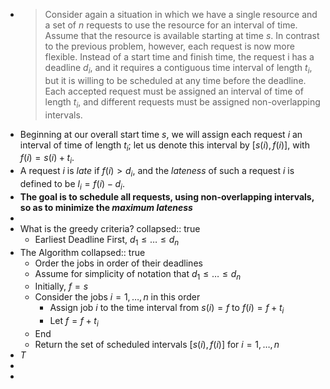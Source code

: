 -
  > Consider again a situation in which we have a single resource and a set of $n$ requests to use the resource for an interval of time. Assume that the resource is available starting at time $s$. In contrast to the previous problem, however, each request is now more flexible. Instead of a start time and finish time, the request i has a deadline $d_i$, and it requires a contiguous time interval of length $t_i$, but it is willing to be scheduled at any time before the deadline. Each accepted request must be assigned an interval of time of length $t_i$, and different requests must be assigned non-overlapping intervals.
- Beginning at our overall start time $s$, we will assign each request $i$ an interval of time of length $t_i$; let us denote this interval by $[s(i), f(i)]$, with $f(i) = s(i) + t_i$.
- A request $i$ is _late_ if $f(i) > d_i$, and the _lateness_ of such a request $i$ is defined to be $l_i = f(i)-d_i$.
- **The goal is to schedule all requests, using non-overlapping intervals, so as to minimize the _maximum lateness_**
-
- What is the greedy criteria?
  collapsed:: true
	- Earliest Deadline First, $d_1 \le \dots \le d_n$
- The Algorithm
  collapsed:: true
	- Order the jobs in order of their deadlines
	- Assume for simplicity of notation that $d_1 \le \dots \le d_n$
	- Initially, $f = s$
	- Consider the jobs $i = 1, \dots, n$ in this order
		- Assign job $i$ to the time interval from $s(i) = f$ to $f(i) = f + t_i$
		- Let $f = f +t_i$
	- End
	- Return the set of scheduled intervals $[s(i), f(i)]$ for $i = 1, \dots, n$
- _T_
-
-
